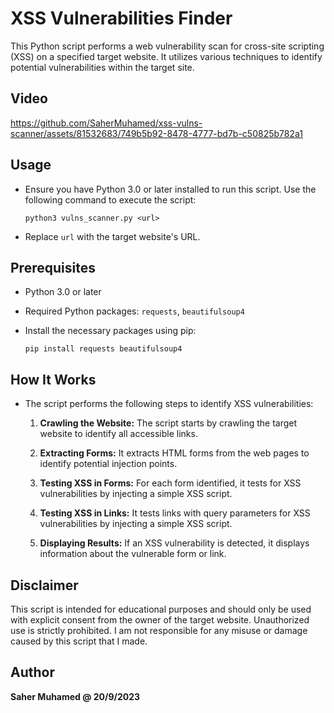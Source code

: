 # XSS Vulnerabilities Finder

This Python script performs a web vulnerability scan for cross-site scripting (XSS) on a specified target website. It utilizes various techniques to identify potential vulnerabilities within the target site.

## Video
https://github.com/SaherMuhamed/xss-vulns-scanner/assets/81532683/749b5b92-8478-4777-bd7b-c50825b782a1

## Usage
- Ensure you have Python 3.0 or later installed to run this script. Use the following command to execute the script:

    ```commandline
    python3 vulns_scanner.py <url>
    ```

- Replace `url` with the target website's URL.

## Prerequisites
- Python 3.0 or later
- Required Python packages: `requests`, `beautifulsoup4`
- Install the necessary packages using pip:

    ```commandline
    pip install requests beautifulsoup4
    ```

## How It Works

- The script performs the following steps to identify XSS vulnerabilities:

    1. **Crawling the Website:** The script starts by crawling the target website to identify all accessible links.
  
    2. **Extracting Forms:** It extracts HTML forms from the web pages to identify potential injection points.
  
    3. **Testing XSS in Forms:** For each form identified, it tests for XSS vulnerabilities by injecting a simple XSS script.
       
    4. **Testing XSS in Links:** It tests links with query parameters for XSS vulnerabilities by injecting a simple XSS script.
       
    5. **Displaying Results:** If an XSS vulnerability is detected, it displays information about the vulnerable form or link.

## Disclaimer
This script is intended for educational purposes and should only be used with explicit consent from the owner of the target website. Unauthorized use is strictly prohibited. I am not responsible for any misuse or damage caused by this script that I made.

## Author
**Saher Muhamed @ 20/9/2023**
